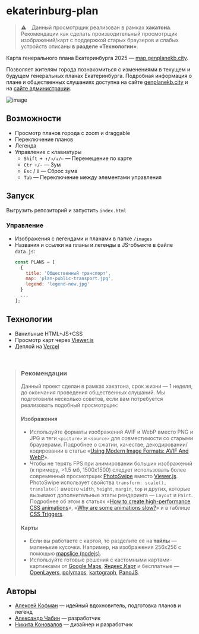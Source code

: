 # ekaterinburg-plan

> ⚠️ Данный просмотрщик реализован в рамках **хакатона**. Рекомендации как сделать производительный просмотрщик изображений/карт с поддержкой старых браузеров и слабых устройств описаны **в разделе «Технологии»**.

Карта генерального плана Екатеринбурга 2025 — [map.genplanekb.city](https://map.genplanekb.city).

Позволяет жителям города познакомиться с изменениями в текущем и будущем генеральных планах Екатеринбурга. Подробная информация о плане и общественных слушаниях доступна на сайте [genplanekb.city](http://genplanekb.city/) и на [сайте администрации](https://xn--90agdcm3aczs9j.xn--80acgfbsl1azdqr.xn--p1ai/discus/348).

![image](https://user-images.githubusercontent.com/22644149/137645893-c2bd0229-08c2-4d2f-9a7a-32f6399776a7.png)

## Возможности
- Просмотр планов города с zoom и draggable
- Переключение планов
- Легенда
- Управление с клавиатуры
  - `Shift + ↑/→/↓/←` — Перемещение по карте
  - `Ctr +/-` — Зум
  - `Esc` / `0` — Сброс зума
  - `Tab` — Переключение между элементами управления

## Запуск

Выгрузить репозиторий и запустить `index.html`

### Управление
- Изображения с легендами и планами в папке `/images`
- Названия и ссылки на планы и легенды в JS-объекте в файле `data.js`:
  ```js
  const PLANS = [
    {
      title: 'Общественный транспорт',
      map: 'plan-public-transport.jpg',
      legend: 'legend-new.jpg'
    }
    ...
  ];
  ```


## Технологии

- Ванильные HTML+JS+CSS
- Просмотр карт через [Viewer.js](https://github.com/fengyuanchen/viewerjs) 
- Деплой на [Vercel](https://vercel.com/)

<br />

> ### Рекомендации
> Данный проект сделан в рамках хакатона, срок жизни — 1 неделя, до окончания проведения общественных слушаний.
> Мы подготовили несколько советов, если вам потребуется реализовать подобный просмотрщик:
> #### Изображения
> - Используйте форматы изображений AVIF и WebP вместо PNG и JPG и теги `<picture>` и `<source>` для совместимости со старыми браузерами. Подробнее о сжатии, качестве, декодировании/кодировании в статье «[Using Modern Image Formats: AVIF And WebP](https://www.smashingmagazine.com/2021/09/modern-image-formats-avif-webp/)».
> - Чтобы не терять FPS при анимировании больших изображений (к примеру, >1.5 мб, 1500x1500) следует использовать более современный просмотрщик [PhotoSwipe](https://photoswipe.com/) вместо [Viewer.js](https://github.com/fengyuanchen/viewerjs). PhotoSwipe использует свойства `transform: scale(), translate()` вместо `width`, `height`, `margin`, `top` и других, которые вызывают дополнительные этапы рендеринга — `Layout` и `Paint`. Подробнее об этом в статьях «[How to create high-performance CSS animations](https://web.dev/animations-guide/)», «[Why are some animations slow?](https://web.dev/animations-overview/)» и в таблице [CSS Triggers](https://csstriggers.com/).
> #### Карты
> - Если вы работаете с картой, то разделите её на **тайлы** — маленькие кусочки. Например, на изображения 256x256 с помощью [mapslice (nodejs)](https://www.npmjs.com/package/mapslice).
> - Используйте готовые решения с кастомными картами-картинками от [Google Maps](https://developers.google.com/maps/documentation/javascript/examples/maptype-base), [Яндекс.Карт](https://yandex.ru/dev/maps/jsbox/2.1/custom_map) и бесплатные — [OpenLayers](https://openlayers.org/en/latest/examples/static-image.html), [polymaps](http://polymaps.org/), [kartograph](http://kartograph.org/), [PanoJS](http://www.dimin.net/software/panojs/).


## Авторы
- [Алексей Кофман](https://twitter.com/alex_kofman) — идейный вдохновитель, подготовка планов и легенд
- [Александр Чабин](https://twitter.com/nibach) — разработчик
- [Никита Коновалов](https://twitter.com/n_konovalov) — дизайнер и разработчик
